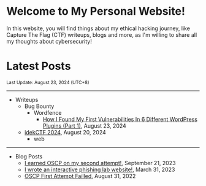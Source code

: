 # Welcome to My Personal Website!

In this website, you will find things about my ethical hacking journey, like Capture The Flag (CTF) writeups, blogs and more, as I'm willing to share all my thoughts about cybersecurity!

# Latest Posts

<span class="page_information"><small>Last Update: August 23, 2024 (UTC+8)</small></span>

* * *
- Writeups
    - Bug Bounty
        - Wordfence
            - [How I Found My First Vulnerabilities In 6 Different WordPress Plugins (Part 1)](https://siunam321.github.io/ctf/Bug-Bounty/Wordfence/how-i-found-my-first-vulnerabilities-in-6-different-wordpress-plugins-part-1/), August 23, 2024
    - [idekCTF 2024](https://siunam321.github.io/ctf/idekCTF-2024/), August 20, 2024
        - web

* * *
- Blog Posts
    - [I earned OSCP on my second attempt!](https://siunam321.github.io/blog/2023-09-21-I-earned-OSCP-on-my-second-attempt), September 21, 2023
    - [I wrote an interactive phishing lab website!](https://siunam321.github.io/blog/2023-03-31-I-wrote-an-interactive-phishing-lab-website), March 31, 2023
    - [OSCP First Attempt Failled](https://siunam321.github.io/blog/2022-08-31-OSCP-First-Attempt-Failled), August 31, 2022